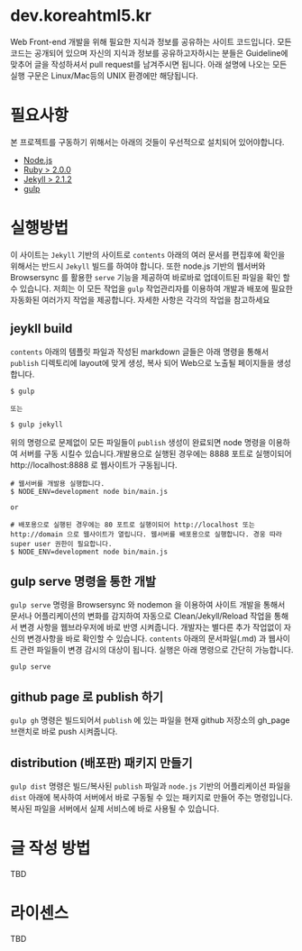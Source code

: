 dev.koreahtml5.kr
=================

Web Front-end 개발을 위해 필요한 지식과 정보를 공유하는 사이트 코드입니다. 모든 코드는 공개되어 있으며 자신의 지식과 정보를 공유하고자하시는 분들은 Guideline에 맞추어 글을 작성하셔서 pull request를 남겨주시면 됩니다. 아래 설명에 나오는 모든 실행 구문은 Linux/Mac등의 UNIX 환경에만 해당됩니다.

# 필요사항

본 프로젝트를 구동하기 위해서는 아래의 것들이 우선적으로 설치되어 있어야합니다.

- [Node.js](http://nodejs.org/)
- [Ruby > 2.0.0](https://www.ruby-lang.org/ko/)
- [Jekyll > 2.1.2](http://jekyllrb.com/)
- [gulp](http://gulpjs.com/)

# 실행방법

이 사이트는 ```Jekyll``` 기반의 사이트로 ```contents``` 아래의 여러 문서를 편집후에 확인을 위해서는 반드시 ```Jekyll``` 빌드를 하여야 합니다. 또한 node.js 기반의 웹서버와 Browsersync 를 활용한 ```serve``` 기능을 제공하여 바로바로 업데이트된 파일을 확인 할 수 있습니다. 저희는 이 모든 작업을 ```gulp``` 작업관리자를 이용하여 개발과 배포에 필요한 자동화된 여러가지 작업을 제공합니다. 자세한 사항은 각각의 작업을 참고하세요

## jeykll build
```contents``` 아래의 템플릿 파일과 작성된 markdown 글들은 아래 명령을 통해서 ```publish``` 디렉토리에 layout에 맞게 생성, 복사 되어 Web으로 노출될 페이지들을 생성합니다.
``` shell
$ gulp

또는

$ gulp jekyll
```
위의 명령으로 문제없이 모든 파일들이 ```publish``` 생성이 완료되면 node 명령을 이용하여 서버를 구동 시킬수 있습니다.개발용으로 실행된 경우에는 8888 포트로 실행이되어 http://localhost:8888 로 웹사이트가 구동됩니다.

``` shell
# 웹서버를 개발용 실행합니다.
$ NODE_ENV=development node bin/main.js

or

# 배포용으로 실행된 경우에는 80 포트로 실행이되어 http://localhost 또는 http://domain 으로 웹사이트가 열립니다. 웹서버를 배포용으로 실행합니다. 경웅 따라 super user 권한이 필요합니다.
$ NODE_ENV=development node bin/main.js
```

## gulp serve 명령을 통한 개발
```gulp serve``` 명령을 Browsersync 와 nodemon 을 이용하여 사이트 개발을 통해서 문서나 어플리케이션의 변화를 감지하여 자동으로 Clean/Jekyll/Reload 작업을 통해서 변경 사항을 웹브라우저에 바로 반영 시켜줍니다. 개발자는 별다른 추가 작업없이 자신의 변경사항을 바로 확인할 수 있습니다. ```contents``` 아래의 문서파일(.md) 과 웹사이트 관련 파일들이 변경 감시의 대상이 됩니다. 실행은 아래 명령으로 간단히 가능합니다.

``` shell
gulp serve
```

## github page 로 publish 하기
```gulp gh``` 명령은 빌드되어서 ```publish``` 에 있는 파일을 현재 github 저장소의 gh_page 브랜치로 바로 push 시켜줍니다.

## distribution (배포판) 패키지 만들기
```gulp dist``` 명령은 빌드/복사된 ```publish``` 파일과 ```node.js``` 기반의 어플리케이션 파일을 ```dist``` 아래에 복사하여 서버에서 바로 구동될 수 있는 패키지로 만들어 주는 명령입니다. 복사된 파일을 서버에서 실제 서비스에 바로 사용될 수 있습니다.

# 글 작성 방법
TBD

# 라이센스
TBD

